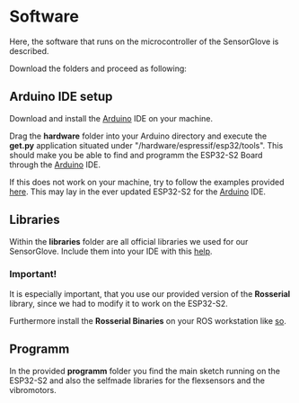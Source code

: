 # Software

Here, the software that runs on the microcontroller of the SensorGlove is described.

Download the folders and proceed as following:

## Arduino IDE setup

Download and install the [Arduino] IDE on your machine.

Drag the **hardware** folder into your Arduino directory and execute the **get.py** application situated under "/hardware/espressif/esp32/tools". This should make you be able to find and programm the ESP32-S2 Board through the [Arduino] IDE.

If this does not work on your machine, try to follow the examples provided [here](https://github.com/espressif/arduino-esp32/tree/master#esp32-s2-and-esp32-c3-support). This may lay in the ever updated ESP32-S2 for the [Arduino] IDE.

## Libraries

Within the **libraries** folder are all official libraries we used for our SensorGlove. Include them into your IDE with this [help](http://www.arduino.cc/en/Guide/Libraries).

### Important!

It is especially important, that you use our provided version of the **Rosserial** library, since we had to modify it to work on the ESP32-S2.

Furthermore install the **Rosserial Binaries** on your ROS workstation like [so](http://wiki.ros.org/rosserial_arduino/Tutorials/Arduino%20IDE%20Setup).

## Programm

In the provided **programm** folder you find the main sketch running on the ESP32-S2 and also the selfmade libraries for the flexsensors and the vibromotors.

[Arduino]:https://www.arduino.cc/en/software